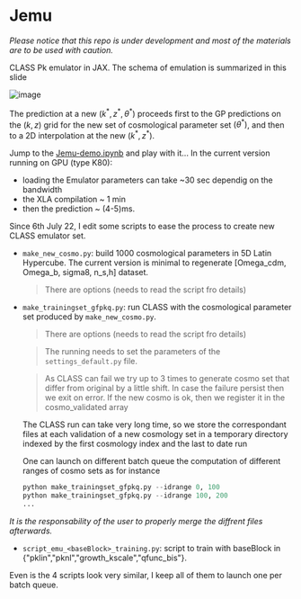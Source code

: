 # Jemu

*Please notice that this repo is under development and most of the materials are to be used with caution.* 

CLASS Pk emulator in JAX. The schema of emulation is summarized in this slide

![image](https://user-images.githubusercontent.com/20539759/177787313-3dd12158-f021-4340-89d8-fe91a917fe99.png)

The prediction at a new $(k^\ast, z^\ast, \theta^\ast)$ proceeds first to the GP predictions 
on the $(k,z)$ grid for the new set of cosmological parameter set 
$(\theta^\ast)$, 
and then to a 2D interpolation at the new
$(k^\ast, z^\ast)$. 

Jump to the [Jemu-demo.ipynb](https://github.com/jecampagne/Jemu/blob/main/Jemu-demo.ipynb) and play with it...
In the current version running on GPU (type K80): 
- loading the Emulator parameters can take ~30 sec dependig on the bandwidth
- the XLA compilation ~ 1 min
- then the prediction ~ (4-5)ms.

Since 6th July 22, I edit some scripts to ease the process to create new CLASS emulator set.
- `make_new_cosmo.py`: build 1000 cosmological parameters in 5D Latin Hypercube. The current version is minimal to regenerate [Omega_cdm, Omega_b, sigma8, n_s,h] dataset.  
  > There are options (needs to read the script fro details)
- `make_trainingset_gfpkq.py`: run CLASS with the cosmological parameter set produced by `make_new_cosmo.py`.

  > There are options (needs to read the script fro details)

  > The running needs to set the parameters of the `settings_default.py` file. 

  > As CLASS can fail we try up to 3 times to generate cosmo set that differ from original by a little shift.
   In case the failure persist then we exit on error. 
  If the new cosmo is ok, then we register it in the cosmo_validated array
  
  The CLASS run can take very long time, so we store the correspondant files at each validation
    of a new cosmology set in a temporary directory indexed by the first cosmology index and the last to date run
    
  One can launch on different batch queue the computation of different ranges of cosmo sets as for instance
  ```python
  python make_trainingset_gfpkq.py --idrange 0, 100
  python make_trainingset_gfpkq.py --idrange 100, 200
  ...
  ```
  
*It is the responsability of the user to properly merge the diffrent files afterwards.*

- `script_emu_<baseBlock>_training.py`: script to train <baseBlock> with baseBlock in {"pklin","pknl","growth_kscale","qfunc_bis"}. 

Even is the 4 scripts look very similar, I keep all of them to launch one per batch queue.


